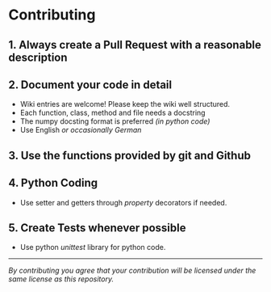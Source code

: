 # Contributing

## 1. Always create a Pull Request with a reasonable description

## 2. Document your code in detail
 - Wiki entries are welcome! Please keep the wiki well structured.
 - Each function, class, method and file needs a docstring
 - The numpy docsting format is preferred *(in python code)*
 - Use English *or occasionally German*
 
## 3. Use the functions provided by git and Github

## 4. Python Coding

 - Use setter and getters through *property* decorators if needed.
 <!-- - wrap UI text using pyqt's translate function [Localisation](https://doc.bccnsoft.com/docs/PyQt5/i18n.html) -->
 
 ## 5. Create Tests whenever possible
 - Use python *unittest* library for python code.


***
*By contributing you agree that your contribution will be licensed under the same license as this repository.*
